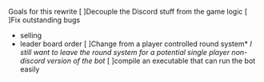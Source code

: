 Goals for this rewrite
[ ]Decouple the Discord stuff from the game logic
[ ]Fix outstanding bugs
  - selling
  - leader board order
[ ]Change from a player controlled round system*
  *I still want to leave the round system for a potential single player non-discord version of the bot*
[ ]compile an executable that can run the bot easily
